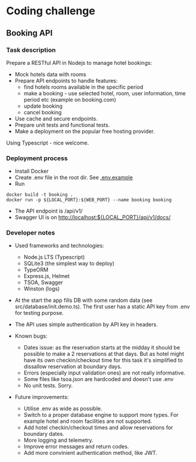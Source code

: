# Coding challenge
## Booking API

### Task description
Prepare a RESTful API in Nodejs to manage hotel bookings:

- Mock hotels data with rooms
- Prepare API endpoints to handle features:
    - find hotels rooms available in the specific period
    - make a booking - use selected hotel, room, user information, time period etc (example on booking.com)
    - update booking
    - cancel booking
- Use cache and secure endpoints.
- Prepare unit tests and functional tests.
- Make a deployment on the popular free hosting provider.

Using Typescript - nice welcome.

### Deployment process
- Install Docker
- Create .env file in the root dir. See [.env.example](/.env.example)
- Run 
```
docker build -t booking .
docker run -p ${LOCAL_PORT}:${WEB_PORT} --name booking booking
```
- The API endpoint is /api/v1/
- Swagger UI is on [http://localhost:${LOCAL_PORT}/api/v1/docs/](/api/v1/docs/)

### Developer notes
- Used frameworks and technologies:
    - Node.js LTS (Typescript)
    - SQLite3 (the simplest way to deploy)
    - TypeORM
    - Express.js, Helmet
    - TSOA, Swagger
    - Winston (logs)
- At the start the app fills DB with some random data (see src/database/init.demo.ts). The first user has a static API key from .env for testing purpose.
- The API uses simple authentication by API key in headers.

- Known bugs:
    - Dates issue: as the reservation starts at the midday it should be possible to make a 2 reservations at that days. But as hotel might have its own checkin/checkout time for this task it's simplified to dissallow reservation at boundary  days.
    - Errors (especially input validation ones) are not really informative.
    - Some files like tsoa.json are hardcoded and doesn't use .env
    - No unit tests. Sorry.

- Future improvements:
    - Utilise .env as wide as possible.
    - Switch to a proper database engine to support more types. For example hotel and room facilities are not supported.
    - Add hotel checkin/checkout times and allow reservations for boundary dates. 
    - More logging and telemetry.
    - Improve error messages and return codes.
    - Add more convinient authentication method, like JWT.
